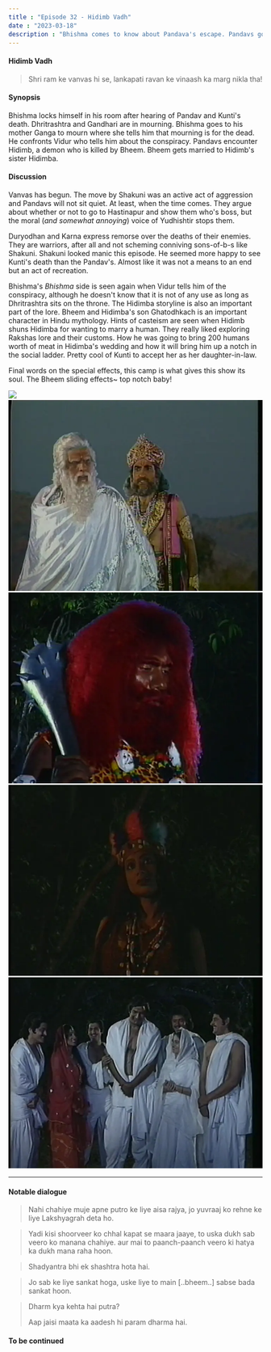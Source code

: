 ```yaml
---
title : "Episode 32 - Hidimb Vadh"
date : "2023-03-18"
description : "Bhishma comes to know about Pandava's escape. Pandavs go in exile. Bheem gets married."
---
```

#### Hidimb Vadh
> Shri ram ke vanvas hi se, lankapati ravan ke vinaash ka marg nikla tha!

#### Synopsis 
Bhishma locks himself in his room after hearing of Pandav and Kunti's death. Dhritrashtra and Gandhari are in mourning. Bhishma goes to his mother Ganga to mourn where she tells him that mourning is for the dead. He confronts Vidur who tells him about the conspiracy. Pandavs encounter Hidimb, a demon who is killed by Bheem. Bheem gets married to Hidimb's sister Hidimba.

#### Discussion 
Vanvas has begun. The move by Shakuni was an active act of aggression and Pandavs will not sit quiet. At least, when the time comes. They argue about whether or not to go to Hastinapur and show them who's boss, but the moral (*and somewhat annoying*) voice of Yudhishtir stops them.

Duryodhan and Karna express remorse over the deaths of their enemies. They are warriors, after all and not scheming conniving sons-of-b-s like Shakuni. Shakuni looked manic this episode. He seemed more happy to see Kunti's death than the Pandav's. Almost like it was not a means to an end but an act of recreation. 

Bhishma's *Bhishma* side is seen again when Vidur tells him of the conspiracy, although he doesn't know that it is not of any use as long as Dhritrashtra sits on the throne. The Hidimba storyline is also an important part of the lore. Bheem and Hidimba's son Ghatodhkach is an important character in Hindu mythology. Hints of casteism are seen when Hidimb shuns Hidimba for wanting to marry a human. They really liked exploring Rakshas lore and their customs. How he was going to bring 200 humans worth of meat in Hidimba's wedding and how it will bring him up a notch in the social ladder. Pretty cool of Kunti to accept her as her daughter-in-law.

Final words on the special effects, this camp is what gives this show its soul. The Bheem sliding effects~ top notch baby!

![](/ep_32_bhim_slide.gif)
![](../../assets/mahabharat/ep_32_2.webp)
![](../../assets/mahabharat/ep_32_3.webp)
![](../../assets/mahabharat/ep_32_4.webp)
![](../../assets/mahabharat/ep_32_5.webp)

-------------------------
#### Notable dialogue

 
> Nahi chahiye muje apne putro ke liye aisa rajya, jo yuvraaj ko rehne ke liye Lakshyagrah deta ho.


> Yadi  kisi shoorveer ko chhal kapat se maara jaaye, to uska dukh sab veero ko manana chahiye. aur mai to paanch-paanch veero ki hatya ka dukh mana raha hoon.


> Shadyantra bhi ek shashtra hota hai.


> Jo sab ke liye sankat hoga, uske liye to main [..bheem..] sabse bada sankat hoon.


> Dharm kya kehta hai putra?
>
> Aap jaisi maata ka aadesh hi param dharma hai.



#### To be continued
